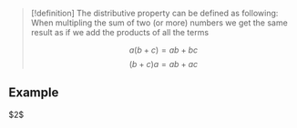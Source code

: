> [!definition]
> The distributive property can be defined as following:
> When multipling the sum of two (or more) numbers we get the same result as if we add the products of all the terms
> 
> $$a(b+c) = ab+bc$$
> $$(b+c)a = ab+ac$$


## Example

$$2\$$